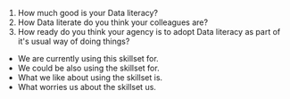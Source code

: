 1. How much good is your Data literacy? 
1. How Data literate do you think your colleagues are? 
1. How ready do you think your agency is to adopt Data literacy as part of it's usual way of doing things? 

- We are currently using this skillset for.
- We could be also using the skillset for. 
- What we like about using the skillset is. 
- What worries us about the skillset us. 
